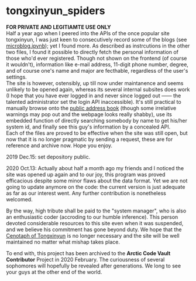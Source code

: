 # tongxinyun_spiders
<b>FOR PRIVATE AND LEGITIAMTE USE ONLY</b><br/>
Half a year ago when I peered into the APIs of the once popular site tongxinyun, I was just keen to consecutively record some of the blogs (see <a href="https://github.com/herobrine1010/tongxinyun_spiders/blob/master/microblog.ipynb">microblog.ipynb</a>); yet I found more. As described as instrcutions in the other two files, I found it possible to directly fetch the personal information of those who'd ever registered. Though not shown on the frontend (of course it wouldn't), information like e-mail address, 11-digit phone number, degree, and of course one's name and major are fecthable, regardless of the user's settings. <br/>
The site is however, ostensibly, up till now under maintanence and seems unlikely to be opened again, whereas its several internal subsites does work (I hope that you have ever logged in and never since logged out —— the talented administrator set the login API inaccessible). It's still practical to manually browse onto the <a href="http://yun.tongji.edu.cn/addressbook/">public address book</a> (though some irrelative warnings may pop out and the webpage looks really shabby), use its embedded function of directly searching somebody by name to get his/her system id, and finally see this guy's information by a concealed API.<br/>
Each of the files are proved to be effective when the site was still open, but now that it is no longer pragmatic by sending a request, these are for reference and archive now. Hope you enjoy.
<br/>

2019 Dec.15: set depository public.

2020 Oct.13: 
Actually about half a month ago my friends and I noticed the site was opened up again and to our joy, this program was proved efficacious despite some minor flaws about the data format. Yet we are not going to update anymore on the code: the current version is just adequate as far as our interest went. Any further contribution is nonetheless welcomed. 

By the way, high tribute shall be paid to the "system manager", who is also an enthusiastic coder (accroding to our humble inference). This person devoted considerable resources to this site even when it was suspended, and we believe his commitment has gone beyond duty. We hope that the <a href="txy.zhouii.cn">Cenotaph of Tongxinyun</a> is no longer necessary and the site will be well maintained no matter what mishap takes place.

To end with, this project has been archived to the **Arctic Code Vault Contributor** Project in 2020 February. The curiousness of several sophomores will hopefully be revealed after generations. We long to see your guys at the other end of the world.
